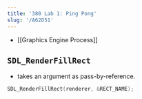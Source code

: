 ```yaml
---
title: '380 Lab 1: Ping Pong'
slug: '/A62D51'
---
```


- [[Graphics Engine Process]]

## `SDL_RenderFillRect`

- takes an argument as pass-by-reference.

```cpp
SDL_RenderFillRect(renderer, &RECT_NAME);
```

